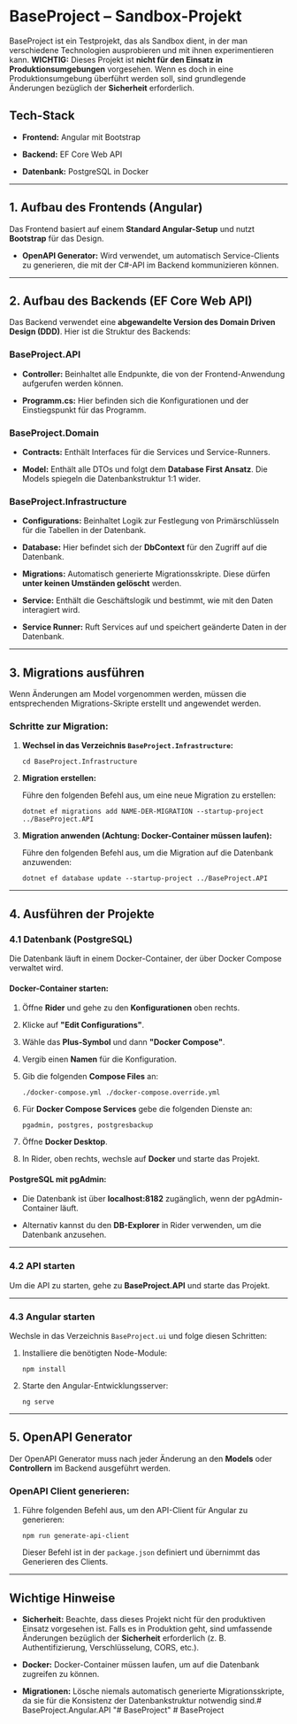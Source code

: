 # BaseProject – Sandbox-Projekt

BaseProject ist ein Testprojekt, das als Sandbox dient, in der man verschiedene Technologien ausprobieren und mit ihnen experimentieren kann. **WICHTIG:** Dieses Projekt ist **nicht für den Einsatz in Produktionsumgebungen** vorgesehen. Wenn es doch in eine Produktionsumgebung überführt werden soll, sind grundlegende Änderungen bezüglich der **Sicherheit** erforderlich.

## Tech-Stack

- **Frontend:** Angular mit Bootstrap

- **Backend:** EF Core Web API

- **Datenbank:** PostgreSQL in Docker


---

## 1. Aufbau des Frontends (Angular)

Das Frontend basiert auf einem **Standard Angular-Setup** und nutzt **Bootstrap** für das Design.

- **OpenAPI Generator:** Wird verwendet, um automatisch Service-Clients zu generieren, die mit der C#-API im Backend kommunizieren können.


---

## 2. Aufbau des Backends (EF Core Web API)

Das Backend verwendet eine **abgewandelte Version des Domain Driven Design (DDD)**. Hier ist die Struktur des Backends:

### BaseProject.API

- **Controller:** Beinhaltet alle Endpunkte, die von der Frontend-Anwendung aufgerufen werden können.

- **Programm.cs:** Hier befinden sich die Konfigurationen und der Einstiegspunkt für das Programm.


### BaseProject.Domain

- **Contracts:** Enthält Interfaces für die Services und Service-Runners.

- **Model:** Enthält alle DTOs und folgt dem **Database First Ansatz**. Die Models spiegeln die Datenbankstruktur 1:1 wider.


### BaseProject.Infrastructure

- **Configurations:** Beinhaltet Logik zur Festlegung von Primärschlüsseln für die Tabellen in der Datenbank.

- **Database:** Hier befindet sich der **DbContext** für den Zugriff auf die Datenbank.

- **Migrations:** Automatisch generierte Migrationsskripte. Diese dürfen **unter keinen Umständen gelöscht** werden.

- **Service:** Enthält die Geschäftslogik und bestimmt, wie mit den Daten interagiert wird.

- **Service Runner:** Ruft Services auf und speichert geänderte Daten in der Datenbank.


---

## 3. Migrations ausführen

Wenn Änderungen am Model vorgenommen werden, müssen die entsprechenden Migrations-Skripte erstellt und angewendet werden.

### Schritte zur Migration:

1. **Wechsel in das Verzeichnis `BaseProject.Infrastructure`:**


    `cd BaseProject.Infrastructure`

2. **Migration erstellen:**

   Führe den folgenden Befehl aus, um eine neue Migration zu erstellen:



    `dotnet ef migrations add NAME-DER-MIGRATION --startup-project ../BaseProject.API`

3. **Migration anwenden (Achtung: Docker-Container müssen laufen):**

   Führe den folgenden Befehl aus, um die Migration auf die Datenbank anzuwenden:


    `dotnet ef database update --startup-project ../BaseProject.API`


---

## 4. Ausführen der Projekte

### 4.1 Datenbank (PostgreSQL)

Die Datenbank läuft in einem Docker-Container, der über Docker Compose verwaltet wird.

#### Docker-Container starten:

1. Öffne **Rider** und gehe zu den **Konfigurationen** oben rechts.

2. Klicke auf **"Edit Configurations"**.

3. Wähle das **Plus-Symbol** und dann **"Docker Compose"**.

4. Vergib einen **Namen** für die Konfiguration.

5. Gib die folgenden **Compose Files** an:



    `./docker-compose.yml ./docker-compose.override.yml`

6. Für **Docker Compose Services** gebe die folgenden Dienste an:



    `pgadmin, postgres, postgresbackup`

7. Öffne **Docker Desktop**.

8. In Rider, oben rechts, wechsle auf **Docker** und starte das Projekt.


#### PostgreSQL mit pgAdmin:

- Die Datenbank ist über **localhost:8182** zugänglich, wenn der pgAdmin-Container läuft.

- Alternativ kannst du den **DB-Explorer** in Rider verwenden, um die Datenbank anzusehen.


---

### 4.2 API starten

Um die API zu starten, gehe zu **BaseProject.API** und starte das Projekt.

---

### 4.3 Angular starten

Wechsle in das Verzeichnis `BaseProject.ui` und folge diesen Schritten:

1. Installiere die benötigten Node-Module:



    `npm install`

2. Starte den Angular-Entwicklungsserver:


    `ng serve`


---

## 5. OpenAPI Generator

Der OpenAPI Generator muss nach jeder Änderung an den **Models** oder **Controllern** im Backend ausgeführt werden.

### OpenAPI Client generieren:

1. Führe folgenden Befehl aus, um den API-Client für Angular zu generieren:

   `npm run generate-api-client`

   Dieser Befehl ist in der `package.json` definiert und übernimmt das Generieren des Clients.


---

## Wichtige Hinweise

- **Sicherheit:** Beachte, dass dieses Projekt nicht für den produktiven Einsatz vorgesehen ist. Falls es in Produktion geht, sind umfassende Änderungen bezüglich der **Sicherheit** erforderlich (z. B. Authentifizierung, Verschlüsselung, CORS, etc.).

- **Docker:** Docker-Container müssen laufen, um auf die Datenbank zugreifen zu können.

- **Migrationen:** Lösche niemals automatisch generierte Migrationsskripte, da sie für die Konsistenz der Datenbankstruktur notwendig sind.# BaseProject.Angular.API
"# BaseProject" 
#   B a s e P r o j e c t  
 